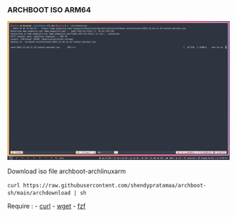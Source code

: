 ### ARCHBOOT ISO ARM64

![arhboot](./archdownload.png)

Download iso file archboot-archlinuxarm

`curl https://raw.githubusercontent.com/shendypratamaa/archboot-sh/main/archdownload | sh`

Require : - [curl](https://github.com/curl/curl) - [wget](https://www.gnu.org/software/wget/) - [fzf](https://github.com/junegunn/fzf)
